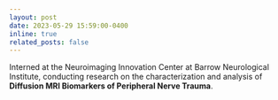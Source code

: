 ```yaml
---
layout: post
date: 2023-05-29 15:59:00-0400
inline: true
related_posts: false
---
```


Interned at the Neuroimaging Innovation Center at Barrow Neurological Institute, conducting research on the characterization and analysis of **Diffusion MRI Biomarkers of Peripheral Nerve Trauma**.

